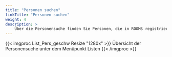 ```yaml
---
title: "Personen suchen"
linkTitle: "Personen suchen"
weight: 4
description: >
    Über die Personensuche finden Sie Personen, die in ROOMS registriert sind. Dazu gehören Mitarbeitende sowie Teilnehmende. Hierüber lassen sich Kontaktdetails und firmenspezifische Informationen, wie Personalnummern einsehen und bearbeiten.
---
```

{{< imgproc List_Pers_geschw Resize "1280x" >}}
Übersicht der Personensuche unter dem Menüpunkt Listen
{{< /imgproc >}}





